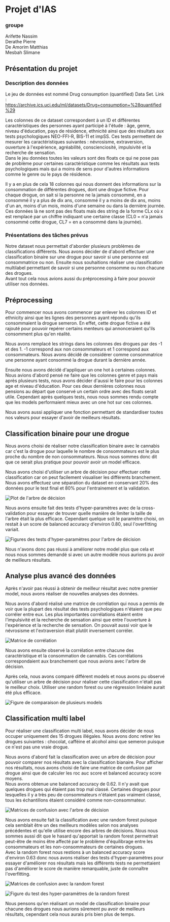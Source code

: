 # Projet d'IAS

### groupe
Arifette Nassim  
Derathe Pierre   
De Amorim Matthias  
Mesbah Slimane


## Présentation du projet
### Description des données
Le jeu de données est nommé Drug consumption (quantified) Data Set.
Link : <https://archive.ics.uci.edu/ml/datasets/Drug+consumption+%28quantified%29>  

Les colonnes de ce dataset correspondent à un ID et différentes caractéristiques des personnes ayant participé à l'étude : âge, genre, niveau d'éducation, pays de résidence, ethnicité ainsi que des résultats aux tests psychologiques NEO-FFI-R, BIS-11 et impSS. Ces tests permettent de mesurer les caractéristiques suivantes : névrosisme, extraversion, ouverture à l'expérience, agréabilité, conscienciosité, impulsivité et la recherche de sensation.   
Dans le jeu données toutes les valeurs sont des floats ce qui ne pose pas de problème pour certaines caractéristique comme les résultats aux tests psychologiques mais qui a moins de sens pour d'autres informations comme le genre ou le pays de résidence.  


Il y a en plus de cela 18 colonnes qui nous donnent des informations sur la consommation de différentes drogues, dont une drogue fictive. Pour chaque drogue, on sait si la personne ne la jamais consommé, en a consommé il y a plus de dix ans, consommé il y a moins de dix ans, moins d'un an, moins d'un mois, moins d'une semaine ou dans la dernière journée.  
Ces données là ne sont pas des floats mais des string de la forme CLx où x est remplacé par un chiffre indiquant une certaine classe (CL0 = n'a jamais consommé cette drogue, CL7 = en a consommé dans la journée).

### Présentations des tâches prévus

Notre dataset nous permettait d'aborder plusieurs problèmes de classifications différents. Nous avons décider de d'abord effectuer une classification binaire sur une drogue pour savoir si une personne est consommatrice ou non. Ensuite nous souhaitions réaliser une classification multilabel permettant de savoir si une personne consomme ou non chacune des drogues.  
Avant tout cela nous avions aussi du préprocessing à faire pour pouvoir utiliser nos données.


## Préprocessing
Pour commencer nous avons commencer par enlever les colonnes ID et ethnicity ainsi que les lignes des personnes ayant répondu qu'ils consommaient la drogue semeron. En effet, cette drogue fictive a été rajouté pour pouvoir repérer certains menteurs qui annonceraient qu'ils consomment plus qu'en réalité.  

Nous avons remplacé les strings dans les colonnes des drogues par des -1 et des 1. -1 correspond aux non consommateurs et 1 correspond aux consommateurs. Nous avons décidé de considérer comme consommatrice une personne ayant consommé la drogue durant la dernière année.

Ensuite nous avons décidé d'appliquer un one hot à certaines colonnes. Nous avions d'abord pensé ne faire que les colonnes genre et pays mais après plusieurs tests, nous avons décider d'aussi le faire pour les colonnes age et niveau d'éducation. Pour ces deux dernières colonnes nous pensions au départ que conservé un certain ordre avec des floats serait utile. Cependant après quelques tests, nous nous sommes rendu compte que les models performaient mieux avec un one hot sur ces colonnes.

Nous avons aussi appliquer une fonction permettant de standardiser toutes nos valeurs pour essayer d'avoir de meilleurs résultats.

## Classification binaire pour une drogue

Nous avons choisi de réaliser notre classification binaire avec le cannabis car c'est la drogue pour laquelle le nombre de consommateurs est le plus proche du nombre de non consommateurs. Nous nous sommes donc dit que ce serait plus pratique pour pouvoir avoir un model efficace.  

Nous avons choisi d'utiliser un arbre de décision pour effectuer cette classification car on peut facilement visualiser les différents branchement.  
Nous avons effectuez une séparation du dataset en conservant 20% des données pour le test final et 80% pour l'entrainement et la validation.  

![Plot de l'arbre de décision](./images/arbre_de_decision_cannabis.png)

Nous avons ensuite fait des tests d'hyper-paramètres avec de la cross-validation pour essayer de trouver quelle manière de limiter la taille de l'arbre était la plus efficace. Cependant quelque soit le paramètre choisi, on restait à un score de balanced accuracy d'environ 0.80, seul l'overfitting variait.  

![Figures des tests d'hyper-paramètres pour l'arbre de décision](./images/test_hyperparam_cannabis.png)

Nous n'avons donc pas réussi à améliorer notre model plus que cela et nous nous sommes demandé si avec un autre modèle nous aurions pu avoir de meilleurs résultats.


## Analyse plus avancé des données  

Après n'avoir pas réussi à obtenir de meilleur résultat avec notre premier model, nous avons réaliser de nouvelles analyses des données.  

Nous avons d'abord réalisé une matrice de corrélation qui nous a permis de voir que la plupart des résultat des tests psychologiques n'étaient que peu corréler entre eux. Les plus importantes corrélations étaient entre l'impulsivité et la recherche de sensation ainsi que entre l'ouverture à l'expérience et la recherche de sensation. On pouvait aussi voir que le névrosisme et l'extraversion était plutôt inversement corréler.  

![Matrice de corrélation](./images/matrice_de_correlation.png)

Nous avons ensuite observé la corrélation entre chacune des caractéristique et la consommation de cannabis. Ces corrélations correspondaient aux branchement que nous avions avec l'arbre de décision.  

Après cela, nous avons comparé différent models et nous avons pu observé qu'utiliser un arbre de décision pour réaliser cette classification n'était pas le meilleur choix. Utiliser une random forest ou une régression linéaire aurait été plus efficace.  

![Figure de comparaison de plusieurs models](./images/model_comparaison.png)

## Classification multi label

Pour réaliser une classification multi label, nous avons décider de nous occuper uniquement des 15 drogues illégales. Nous avons donc retirer les drogues suivantes : chocolat, cafféine et alcohol ainsi que semeron puisque ce n'est pas une vraie drogue.  

Nous avons d'abord fait la classification avec un arbre de décision pour pouvoir comparer nos résultats avec la classification bianaire. Pour afficher nos résultats, nous avons choisi de faire une matrice de confusion par drogue ainsi que de calculer les roc auc score et balanced accuracy score moyens.  
Nous avons obtenue une balanced accuracy de 0.62. Il n'y avait que quelques drogues qui étaient pas trop mal classé. Certaines drogues pour lesquelles il y a très peu de consommateurs n'étaient pas vraiment classé, tous les échantillons étaient considéré comme non-consommateur.  

![Matrices de confusion avec l'arbre de décision](./images/matrice_de_confusion_arbre_de_decision.png)

Nous avons ensuite fait la classification avec une random forest puisque cela semblait être un des meilleurs modèles selon nos analyses précédentes et qu'elle utilise encore des arbres de décisions. Nous nous sommes aussi dit que le hasard qu'apportait la random forest permettrait peut-être de moins être affecté par le problème d'équilibrage entre les consommateurs et les non-consommateurs de certaines drogues.  
Avec la random forest nous restions à un balanced accuracy score d'environ 0.63 donc nous avons réaliser des tests d'hyper-paramètres pour essayer d'améliorer nos résultats mais les différents tests ne permettaient pas d'améliorer le score de manière remarquable, juste de connaître l'overfitting.  

![Matrices de confusion avec la random forest](./images/matrice_de_confusion_random_forest.png)

![Figure du test des hyper-paramètres de la random forest](./images/test_hyperparam_random_forest.png)

Nous pensons qu'en réalisant un model de classification binaire pour chacune des drogues nous aurions sûrement pu avoir de meilleurs résultats, cependant cela nous aurais pris bien plus de temps.

